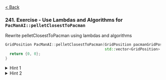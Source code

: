 [< Back](../README.md)

### 241. Exercise - Use Lambdas and Algorithms for `PacManAI::pelletClosestToPacman`

Rewrite pelletClosestToPacman using lambdas and algorithms

```cpp
GridPosition PacManAI::pelletClosestToPacman(GridPosition pacmanGridPosition,
                                             std::vector<GridPosition> & pellets) {
  return {0, 0};
}
```

<details>
   <summary>Hint 1</summary>

Use the [std::sort](https://en.cppreference.com/w/cpp/algorithm/sort) function to sort the vector.

</details>

<details>
   <summary>Hint 2</summary>

[std::sort](https://en.cppreference.com/w/cpp/algorithm/sort) third parameter should be a lambda taking 2 `GridPosition` as parameter,
and return true if the first parameter is closer from PacMan than the second.

</details>
